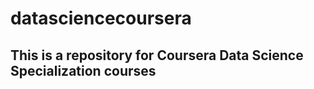 datasciencecoursera
===================
## This is a repository for Coursera Data Science Specialization courses